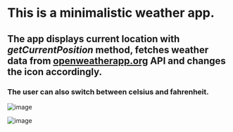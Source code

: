 # This is a minimalistic weather app.

## The app displays current location with *getCurrentPosition* method, fetches weather data from [openweatherapp.org](https://openweathermap.org/current) API and changes the icon accordingly.

### The user can also switch between celsius and fahrenheit.

![image](https://user-images.githubusercontent.com/61703808/161981952-f7d523fa-b9ec-48e2-8a7b-73dd077ff06b.png)

![image](https://user-images.githubusercontent.com/61703808/161982240-0e68c783-8d51-4f96-8ae6-ecdcea63ceb3.png)


